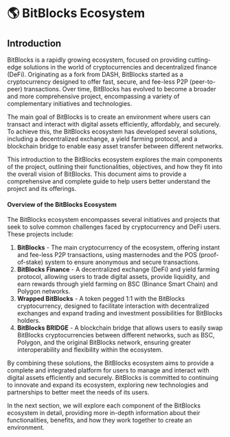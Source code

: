 # 🌎 BitBlocks Ecosystem

## Introduction

BitBlocks is a rapidly growing ecosystem, focused on providing cutting-edge solutions in the world of cryptocurrencies and decentralized finance (DeFi). Originating as a fork from DASH, BitBlocks started as a cryptocurrency designed to offer fast, secure, and fee-less P2P (peer-to-peer) transactions. Over time, BitBlocks has evolved to become a broader and more comprehensive project, encompassing a variety of complementary initiatives and technologies.

The main goal of BitBlocks is to create an environment where users can transact and interact with digital assets efficiently, affordably, and securely. To achieve this, the BitBlocks ecosystem has developed several solutions, including a decentralized exchange, a yield farming protocol, and a blockchain bridge to enable easy asset transfer between different networks.

This introduction to the BitBlocks ecosystem explores the main components of the project, outlining their functionalities, objectives, and how they fit into the overall vision of BitBlocks. This document aims to provide a comprehensive and complete guide to help users better understand the project and its offerings.

#### Overview of the BitBlocks Ecosystem

The BitBlocks ecosystem encompasses several initiatives and projects that seek to solve common challenges faced by cryptocurrency and DeFi users. These projects include:

1. **BitBlocks** - The main cryptocurrency of the ecosystem, offering instant and fee-less P2P transactions, using masternodes and the POS (proof-of-stake) system to ensure anonymous and secure transactions.
2. **BitBlocks Finance** - A decentralized exchange (DeFi) and yield farming protocol, allowing users to trade digital assets, provide liquidity, and earn rewards through yield farming on BSC (Binance Smart Chain) and Polygon networks.
3. **Wrapped BitBlocks** - A token pegged 1:1 with the BitBlocks cryptocurrency, designed to facilitate interaction with decentralized exchanges and expand trading and investment possibilities for BitBlocks holders.
4. **BitBlocks BRIDGE** - A blockchain bridge that allows users to easily swap BitBlocks cryptocurrencies between different networks, such as BSC, Polygon, and the original BitBlocks network, ensuring greater interoperability and flexibility within the ecosystem.

By combining these solutions, the BitBlocks ecosystem aims to provide a complete and integrated platform for users to manage and interact with digital assets efficiently and securely. BitBlocks is committed to continuing to innovate and expand its ecosystem, exploring new technologies and partnerships to better meet the needs of its users.

In the next section, we will explore each component of the BitBlocks ecosystem in detail, providing more in-depth information about their functionalities, benefits, and how they work together to create an environment.